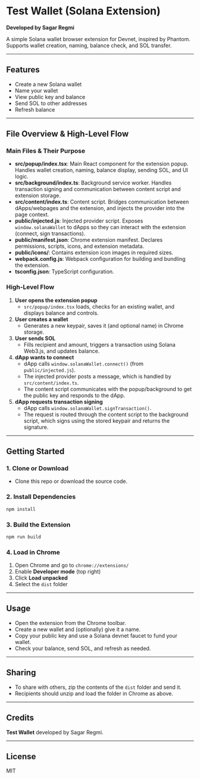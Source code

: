 # Test Wallet (Solana Extension)

**Developed by Sagar Regmi**

A simple Solana wallet browser extension for Devnet, inspired by Phantom. Supports wallet creation, naming, balance check, and SOL transfer.

---

## Features
- Create a new Solana wallet
- Name your wallet
- View public key and balance
- Send SOL to other addresses
- Refresh balance

---

## File Overview & High-Level Flow

### Main Files & Their Purpose

- **src/popup/index.tsx**: Main React component for the extension popup. Handles wallet creation, naming, balance display, sending SOL, and UI logic.
- **src/background/index.ts**: Background service worker. Handles transaction signing and communication between content script and extension storage.
- **src/content/index.ts**: Content script. Bridges communication between dApps/webpages and the extension, and injects the provider into the page context.
- **public/injected.js**: Injected provider script. Exposes `window.solanaWallet` to dApps so they can interact with the extension (connect, sign transactions).
- **public/manifest.json**: Chrome extension manifest. Declares permissions, scripts, icons, and extension metadata.
- **public/icons/**: Contains extension icon images in required sizes.
- **webpack.config.js**: Webpack configuration for building and bundling the extension.
- **tsconfig.json**: TypeScript configuration.

### High-Level Flow

1. **User opens the extension popup**
   - `src/popup/index.tsx` loads, checks for an existing wallet, and displays balance and controls.
2. **User creates a wallet**
   - Generates a new keypair, saves it (and optional name) in Chrome storage.
3. **User sends SOL**
   - Fills recipient and amount, triggers a transaction using Solana Web3.js, and updates balance.
4. **dApp wants to connect**
   - dApp calls `window.solanaWallet.connect()` (from `public/injected.js`).
   - The injected provider posts a message, which is handled by `src/content/index.ts`.
   - The content script communicates with the popup/background to get the public key and responds to the dApp.
5. **dApp requests transaction signing**
   - dApp calls `window.solanaWallet.signTransaction()`.
   - The request is routed through the content script to the background script, which signs using the stored keypair and returns the signature.

---

## Getting Started

### 1. Clone or Download
- Clone this repo or download the source code.

### 2. Install Dependencies
```bash
npm install
```

### 3. Build the Extension
```bash
npm run build
```

### 4. Load in Chrome
1. Open Chrome and go to `chrome://extensions/`
2. Enable **Developer mode** (top right)
3. Click **Load unpacked**
4. Select the `dist` folder

---

## Usage
- Open the extension from the Chrome toolbar.
- Create a new wallet and (optionally) give it a name.
- Copy your public key and use a Solana devnet faucet to fund your wallet.
- Check your balance, send SOL, and refresh as needed.

---

## Sharing
- To share with others, zip the contents of the `dist` folder and send it.
- Recipients should unzip and load the folder in Chrome as above.

---

## Credits
**Test Wallet** developed by Sagar Regmi.

---

## License
MIT 